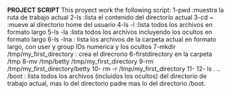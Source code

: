**PROJECT SCRIPT**
This proyect work the following script:
1-pwd    :muestra la ruta de trabajo actual
2-ls     :lista el contenido del directorio actual
3-cd ~   :mueve al directorio home del usuario
4-ls -l  :lista todos los archivos en formato largo
5-ls -la :lista todos los archivos incluyendo los ocultos en formato largo
6-ls -lna : lista los archivos de la carpeta actual en formato largo, con user y group IDs numerica y los ocultos
7-mkdir /tmp/my_first_directory : crea el direcrorio 6-firstdirectory en la carpeta /tmp
8-mv /tmp/betty /tmp/my_first_directory
9-rm /tmp/my_first_directory/betty
10- rm -r /tmp/my_first_directory
11-
12- ls . .. /boot : lista todos los archivos (incluidos los ocultos) del directorio de trabajo actual, mas lo del directorio padre mas lo del directorio /boot.
